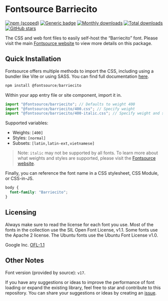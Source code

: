 # Fontsource Barriecito

[![npm (scoped)](https://img.shields.io/npm/v/@fontsource/barriecito?color=brightgreen)](https://www.npmjs.com/package/@fontsource/barriecito) [![Generic badge](https://img.shields.io/badge/fontsource-passing-brightgreen)](https://github.com/fontsource/fontsource) [![Monthly downloads](https://badgen.net/npm/dm/@fontsource/barriecito)](https://github.com/fontsource/fontsource) [![Total downloads](https://badgen.net/npm/dt/@fontsource/barriecito)](https://github.com/fontsource/fontsource) [![GitHub stars](https://img.shields.io/github/stars/fontsource/fontsource.svg?style=social&label=Star)](https://github.com/fontsource/fontsource/stargazers)

The CSS and web font files to easily self-host the “Barriecito” font. Please visit the main [Fontsource website](https://fontsource.org/fonts/barriecito) to view more details on this package.

## Quick Installation

Fontsource offers multiple methods to import the CSS, including using a bundler like Vite or using SASS. You can find full documentation [here](https://fontsource.org/docs/getting-started/introduction).

```javascript
npm install @fontsource/barriecito
```

Within your app entry file or site component, import it in.

```javascript
import "@fontsource/barriecito"; // Defaults to weight 400
import "@fontsource/barriecito/400.css"; // Specify weight
import "@fontsource/barriecito/400-italic.css"; // Specify weight and style
```

Supported variables:
- Weights: `[400]`
- Styles: `[normal]`
- Subsets: `[latin,latin-ext,vietnamese]`

> Note: `italic` may not be supported by all fonts. To learn more about what weights and styles are supported, please visit the [Fontsource website](https://fontsource.org/fonts/barriecito).

Finally, you can reference the font name in a CSS stylesheet, CSS Module, or CSS-in-JS.

```css
body {
  font-family: "Barriecito";
}
```

## Licensing
Always make sure to read the license for each font you use. Most of the fonts in the collection use the SIL Open Font License, v1.1. Some fonts use the Apache 2 license. The Ubuntu fonts use the Ubuntu Font License v1.0.

Google Inc.
[OFL-1.1](http://scripts.sil.org/OFL)

## Other Notes
Font version (provided by source): `v17`.

If you have any suggestions or ideas to improve the performance of font loading or expand the existing library, feel free to star and contribute to this repository. You can share your suggestions or ideas by creating an [issue](https://github.com/fontsource/fontsource/issues).